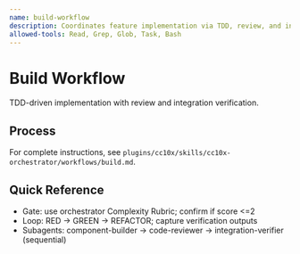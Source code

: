 ```yaml
---
name: build-workflow
description: Coordinates feature implementation via TDD, review, and integration verification. Loads shared skills and invokes component-builder, code-reviewer, and integration-verifier sequentially.
allowed-tools: Read, Grep, Glob, Task, Bash
---
```


# Build Workflow

TDD-driven implementation with review and integration verification.

## Process
For complete instructions, see `plugins/cc10x/skills/cc10x-orchestrator/workflows/build.md`.

## Quick Reference
- Gate: use orchestrator Complexity Rubric; confirm if score <=2
- Loop: RED -> GREEN -> REFACTOR; capture verification outputs
- Subagents: component-builder -> code-reviewer -> integration-verifier (sequential)
